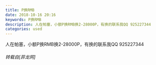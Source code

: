 ```yaml
---
title: P换RMB
date: 2018-10-16 20:16
keywords: P换RMB
description: 人在帕塞，小额P换RMB换2-28000P，有换的联系我QQ 925227344
categories: used
---
```

<td class="t_f" id="postmessage_2046133">

人在帕塞，小额P换RMB换2-28000P，有换的联系我QQ 925227344</td>
###### 转载自[菲龙网]